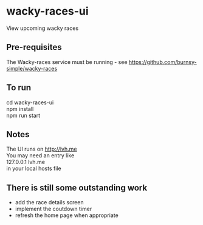 # wacky-races-ui
View upcoming wacky races

## Pre-requisites
The Wacky-races service must be running - see https://github.com/burnsy-simple/wacky-races

## To run
cd wacky-races-ui  
npm install  
npm run start  

## Notes
The UI runs on http://lvh.me  
You may need an entry like  
127.0.0.1 lvh.me  
in your local hosts file

## There is still some outstanding work
- add the race details screen
- implement the coutdown timer
- refresh the home page when appropriate
